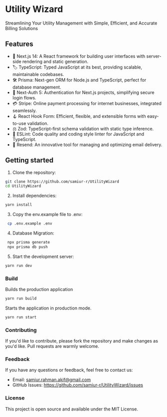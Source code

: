 # Utility Wizard

Streamlining Your Utility Management with Simple, Efficient, and Accurate Billing Solutions

## Features

- :rocket: Next.js 14: A React framework for building user interfaces with server-side rendering and static generation.
- :label: TypeScript: Typed JavaScript at its best, providing scalable, maintainable codebases.
- :hammer_and_wrench: Prisma: Next-gen ORM for Node.js and TypeScript, perfect for database management.
- :key: Next-Auth 5: Authentication for Next.js projects, simplifying secure login flows.
- :credit_card: Stripe: Online payment processing for internet businesses, integrated seamlessly.
- :hook: React Hook Form: Efficient, flexible, and extensible forms with easy-to-use validation.
- :balance_scale: Zod: TypeScript-first schema validation with static type inference.
- :rotating_light: ESLint: Code quality and coding style linter for JavaScript and TypeScript.
- :envelope_with_arrow: Resend: An innovative tool for managing and optimizing email delivery.

## Getting started

1. Clone the repository:

```bash
git clone https://github.com/samiur-r/UtilityWizard
cd UtilityWizard
```

2. Install dependencies:

```bash
yarn install
```

3. Copy the env.example file to .env:

```bash
 cp .env.example .env
```

4. Database Migration:

```bash
 npx prisma generate
 npx prisma db push
```

5. Start the development server:

```bash
yarn run dev
```

### Build

Builds the production application

```bash
yarn run build
```

Starts the application in production mode.

```bash
yarn run start
```

### Contributing

If you'd like to contribute, please fork the repository and make changes as you'd like. Pull requests are warmly welcome.

### Feedback

If you have any questions or feedback, feel free to contact us:

- Email: samiur.rahman.akif@gmail.com
- GitHub Issues: https://github.com/samiur-r/UtilityWizard/issues

### License

This project is open source and available under the MIT License.